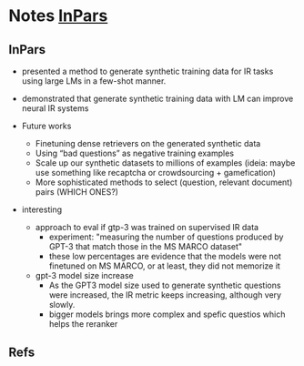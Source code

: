 # Notes [InPars](https://arxiv.org/pdf/2202.05144.pdf)

## InPars

- presented a method to generate synthetic training data for IR tasks using large LMs in a few-shot manner.
- demonstrated that generate synthetic training data with LM can improve neural IR systems
- Future works
  - Finetuning dense retrievers on the generated synthetic data
  - Using “bad questions” as negative training examples
  - Scale up our synthetic datasets to millions of examples (ideia: maybe use something like recaptcha or crowdsourcing + gamefication)
  - More sophisticated methods to select (question, relevant document) pairs (WHICH ONES?)

- interesting
  - approach to eval if gtp-3 was trained on supervised IR data
    - experiment: "measuring the number of questions produced by GPT-3 that match those in the MS MARCO dataset"
    - these low percentages are evidence that the models were not finetuned on MS MARCO, or at least, they did not memorize it
  - gpt-3 model size increase
    - As the GPT3 model size used to generate synthetic questions were increased, the IR metric keeps increasing, although very slowly.
    - bigger models brings more complex and spefic questios which helps the reranker

## Refs
